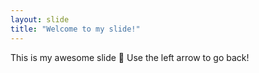 ```yaml
---
layout: slide
title: "Welcome to my slide!"
---
```

This is my awesome slide :tada:
Use the left arrow to go back!
